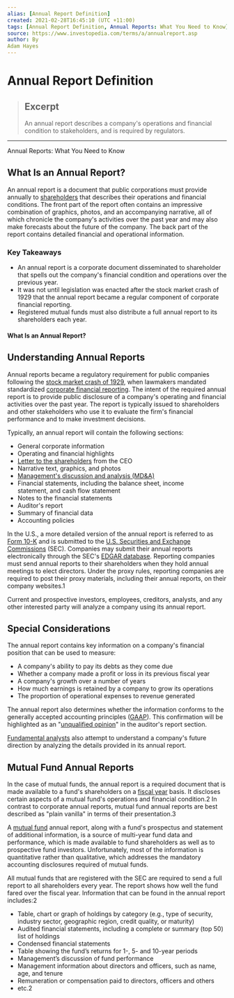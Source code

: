 ```yaml
---
alias: [Annual Report Definition]
created: 2021-02-28T16:45:10 (UTC +11:00)
tags: [Annual Report Definition, Annual Reports: What You Need to Know]
source: https://www.investopedia.com/terms/a/annualreport.asp
author: By
Adam Hayes
---
```


# Annual Report Definition

> ## Excerpt
> An annual report describes a company's operations and financial condition to stakeholders, and is required by regulators.

---

Annual Reports: What You Need to Know
## What Is an Annual Report?

An annual report is a document that public corporations must provide annually to [shareholders](https://www.investopedia.com/terms/s/shareholdersagreement.asp) that describes their operations and financial conditions. The front part of the report often contains an impressive combination of graphics, photos, and an accompanying narrative, all of which chronicle the company's activities over the past year and may also make forecasts about the future of the company. The back part of the report contains detailed financial and operational information.

### Key Takeaways

-   An annual report is a corporate document disseminated to shareholder that spells out the company's financial condition and operations over the previous year.
-   It was not until legislation was enacted after the stock market crash of 1929 that the annual report became a regular component of corporate financial reporting.
-   Registered mutual funds must also distribute a full annual report to its shareholders each year.

#### What Is an Annual Report?

## Understanding Annual Reports

Annual reports became a regulatory requirement for public companies following the [stock market crash of 1929](https://www.investopedia.com/terms/s/stock-market-crash-1929.asp), when lawmakers mandated standardized [corporate financial reporting](https://www.investopedia.com/ask/answers/032315/what-difference-between-accounting-and-economics.asp). The intent of the required annual report is to provide public disclosure of a company's operating and financial activities over the past year. The report is typically issued to shareholders and other stakeholders who use it to evaluate the firm's financial performance and to make investment decisions.

Typically, an annual report will contain the following sections:

-   General corporate information
-   Operating and financial highlights
-   [Letter to the shareholders](https://www.investopedia.com/terms/s/shareholder-letter.asp) from the CEO
-   Narrative text, graphics, and photos
-   [Management's discussion and analysis (MD&A)](https://www.investopedia.com/terms/m/mdanalysis.asp)
-   Financial statements, including the balance sheet, income statement, and cash flow statement
-   Notes to the financial statements
-   Auditor's report
-   Summary of financial data
-   Accounting policies

In the U.S., a more detailed version of the annual report is referred to as [Form 10-K](https://www.investopedia.com/terms/1/10-k.asp) and is submitted to the [U.S. Securities and Exchange Commissions](https://www.investopedia.com/terms/s/sec.asp) (SEC). Companies may submit their annual reports electronically through the SEC's [EDGAR database](https://www.investopedia.com/terms/e/edgar.asp). Reporting companies must send annual reports to their shareholders when they hold annual meetings to elect directors. Under the proxy rules, reporting companies are required to post their proxy materials, including their annual reports, on their company websites.1

Current and prospective investors, employees, creditors, analysts, and any other interested party will analyze a company using its annual report.

## Special Considerations

The annual report contains key information on a company's financial position that can be used to measure:

-   A company's ability to pay its debts as they come due
-   Whether a company made a profit or loss in its previous fiscal year
-   A company's growth over a number of years
-   How much earnings is retained by a company to grow its operations
-   The proportion of operational expenses to revenue generated

The annual report also determines whether the information conforms to the generally accepted accounting principles ([GAAP](https://www.investopedia.com/terms/g/gaap.asp)). This confirmation will be highlighted as an "[unqualified opinion](https://www.investopedia.com/terms/u/unqualified-opinion.asp)" in the auditor's report section.

[Fundamental analysts](https://www.investopedia.com/terms/f/fundamentalanalysis.asp) also attempt to understand a company's future direction by analyzing the details provided in its annual report.

## Mutual Fund Annual Reports

In the case of mutual funds, the annual report is a required document that is made available to a fund's shareholders on a [fiscal year](https://www.investopedia.com/terms/f/fiscalyear.asp) basis. It discloses certain aspects of a mutual fund's operations and financial condition.2 In contrast to corporate annual reports, mutual fund annual reports are best described as "plain vanilla" in terms of their presentation.3

A [mutual fund](https://www.investopedia.com/terms/m/mutualfund.asp) annual report, along with a fund's prospectus and statement of additional information, is a source of multi-year fund data and performance, which is made available to fund shareholders as well as to prospective fund investors. Unfortunately, most of the information is quantitative rather than qualitative, which addresses the mandatory accounting disclosures required of mutual funds.

All mutual funds that are registered with the SEC are required to send a full report to all shareholders every year. The report shows how well the fund fared over the fiscal year. Information that can be found in the annual report includes:2

-   Table, chart or graph of holdings by category (e.g., type of security, industry sector, geographic region, credit quality, or maturity)
-   Audited financial statements, including a complete or summary (top 50) list of holdings
-   Condensed financial statements
-   Table showing the fund’s returns for 1-, 5- and 10-year periods
-   Management’s discussion of fund performance
-   Management information about directors and officers, such as name, age, and tenure
-   Remuneration or compensation paid to directors, officers and others
-   etc.2
